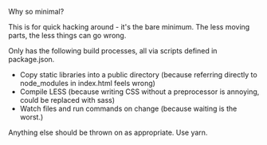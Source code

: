 Why so minimal?

This is for quick hacking around - it's the bare minimum. The less moving parts, the less things can go wrong.

Only has the following build processes, all via scripts defined in package.json.
* Copy static libraries into a public directory (because referring directly to node_modules in index.html feels wrong)
* Compile LESS (because writing CSS without a preprocessor is annoying, could be replaced with sass)
* Watch files and run commands on change (because waiting is the worst.)

Anything else should be thrown on as appropriate. Use yarn.
